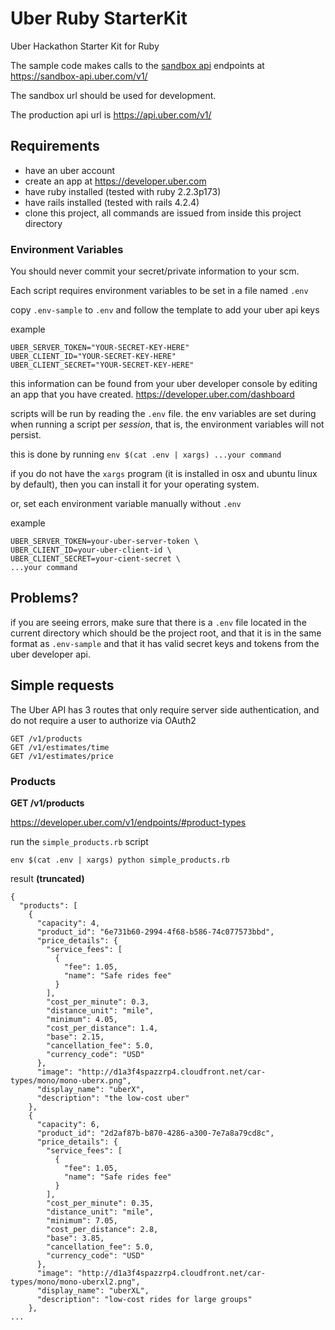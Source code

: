 # Uber Ruby StarterKit

Uber Hackathon Starter Kit for Ruby

The sample code makes calls to the [sandbox api](https://developer.uber.com/v1/sandbox/) endpoints at https://sandbox-api.uber.com/v1/

The sandbox url should be used for development.

The production api url is https://api.uber.com/v1/

## Requirements

- have an uber account
- create an app at https://developer.uber.com
- have ruby installed (tested with ruby 2.2.3p173)
- have rails installed (tested with rails 4.2.4)
- clone this project, all commands are issued from inside this project directory

### Environment Variables

You should never commit your secret/private information to your scm.

Each script requires environment variables to be set in a file named `.env`

copy `.env-sample` to `.env` and follow the template to add your uber api keys

example

```
UBER_SERVER_TOKEN="YOUR-SECRET-KEY-HERE"
UBER_CLIENT_ID="YOUR-SECRET-KEY-HERE"
UBER_CLIENT_SECRET="YOUR-SECRET-KEY-HERE"
```

this information can be found from your uber developer console by editing an app that you have created. https://developer.uber.com/dashboard

scripts will be run by reading the `.env` file. the env variables are set during when running a script per _session_, that is, the environment variables will not persist.

this is done by running `env $(cat .env | xargs) ...your command`

if you do not have the `xargs` program (it is installed in osx and ubuntu linux by default), then you can install it for your operating system.

or, set each environment variable manually without `.env`

example

```
UBER_SERVER_TOKEN=your-uber-server-token \
UBER_CLIENT_ID=your-uber-client-id \
UBER_CLIENT_SECRET=your-cient-secret \
...your command
```

## Problems?

if you are seeing errors, make sure that there is a `.env` file located in the current directory which should be the project root, and that it is in the same format as `.env-sample` and that it has valid secret keys and tokens from the uber developer api.

## Simple requests

The Uber API has 3 routes that only require server side authentication, and do not require a user to authorize via OAuth2

```
GET /v1/products
GET /v1/estimates/time
GET /v1/estimates/price
```

### Products

**GET /v1/products**

https://developer.uber.com/v1/endpoints/#product-types

run the `simple_products.rb` script

`env $(cat .env | xargs) python simple_products.rb`

result __(truncated)__

```
{
  "products": [
    {
      "capacity": 4,
      "product_id": "6e731b60-2994-4f68-b586-74c077573bbd",
      "price_details": {
        "service_fees": [
          {
            "fee": 1.05,
            "name": "Safe rides fee"
          }
        ],
        "cost_per_minute": 0.3,
        "distance_unit": "mile",
        "minimum": 4.05,
        "cost_per_distance": 1.4,
        "base": 2.15,
        "cancellation_fee": 5.0,
        "currency_code": "USD"
      },
      "image": "http://d1a3f4spazzrp4.cloudfront.net/car-types/mono/mono-uberx.png",
      "display_name": "uberX",
      "description": "the low-cost uber"
    },
    {
      "capacity": 6,
      "product_id": "2d2af87b-b870-4286-a300-7e7a8a79cd8c",
      "price_details": {
        "service_fees": [
          {
            "fee": 1.05,
            "name": "Safe rides fee"
          }
        ],
        "cost_per_minute": 0.35,
        "distance_unit": "mile",
        "minimum": 7.05,
        "cost_per_distance": 2.8,
        "base": 3.85,
        "cancellation_fee": 5.0,
        "currency_code": "USD"
      },
      "image": "http://d1a3f4spazzrp4.cloudfront.net/car-types/mono/mono-uberxl2.png",
      "display_name": "uberXL",
      "description": "low-cost rides for large groups"
    },
...
```


